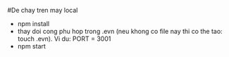 #De chay tren may local 
- npm install
- thay doi cong phu hop trong .evn (neu khong co file nay thi co the tao: touch .evn). Vi du: PORT = 3001
- npm start

